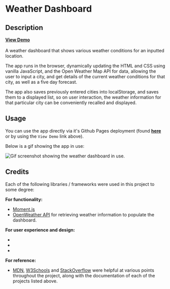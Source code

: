 # Weather Dashboard

## Description

[**View Demo**](https://agia.github.io/Weather-Dashboard)
</br>
</br>
A weather dashboard that shows various weather conditions for an inputted location.

The app runs in the browser, dynamically updating the HTML and CSS using vanilla JavaScript, and the Open Weather Map API for data, allowing the user to input a city, and get details of the current weather conditions for that city, as well as a five day forecast.

The app also saves previously entered cities into localStorage, and saves them to a displayed list, so on user interaction, the weather information for that particular city can be conveniently recalled and displayed.

## Usage

You can use the app directly via it's Github Pages deployment (found [**here**](https://agia.github.io/Weather-Dashboard) or by using the `View Demo` link above).

Below is a gif showing the app in use:
<!-- TODO: UPLOAD SCREENSHOT -->
![Gif screenshot showing the weather dashboard in use.](assets/img/screenshot.gif)

## Credits

Each of the following libraries / frameworks were used in this project to some degree:

**For functionality:**

- [Moment.js](https://momentjs.com)
- [OpenWeather API](https://openweathermap.org/) for retrieving weather information to populate the dashboard.

**For user experience and design:**

- <!-- TODO: CSS FRAMEWORK IF USED -->
- <!-- TODO: INSERT ANY FONTS USED -->
- <!-- TODO: INSERT ANY ICONS USED -->
<!-- - [Weather icons created by Freepik](https://www.flaticon.com/freepik) distributed via Flaticon -->

**For reference:**

- [MDN](https://developer.mozilla.org/en-US/), [W3Schools](https://www.w3schools.com) and [StackOverflow](https://stackoverflow.com) were helpful at various points throughout the project, along with the documentation of each of the projects listed above.
